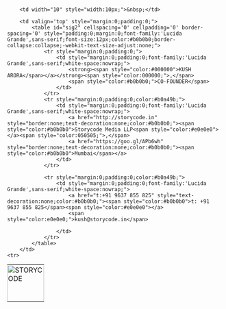 <br />
<meta name="format-detection" content="telephone=no">
<table width='320' id="sig" cellspacing='0' cellpadding='0' border-spacing='0' style="margin:0;padding:0;">
	<tr>
		<td width="86" style="width:86px;margin:0;padding:0;">
			<a href='http://storycode.in' style="border:none;text-decoration:none;"><img src="http://i1167.photobucket.com/albums/q622/kusharora/FOR%20SIGNATURE.png" alt="STORYCODE" style="border:none;width:86px;"></a>
		</td>
      
		<td width="10" style="width:10px;">&nbsp;</td>			
      
		<td valign='top' style="margin:0;padding:0;">
			<table id="sig2" cellspacing='0' cellpadding='0' border-spacing='0' style="padding:0;margin:0;font-family:'Lucida Grande',sans-serif;font-size:12px;color:#b0b0b0;border-collapse:collapse;-webkit-text-size-adjust:none;">
				<tr style="margin:0;padding:0;">
					<td style="margin:0;padding:0;font-family:'Lucida Grande',sans-serif;white-space:nowrap;">
						<strong><span style="color:#000000">KUSH ARORA</span></a></strong><span style="color:000000;">,</span>
						<span style="color:#b0b0b0;">CO-FOUNDER</span>
					</td>
				</tr>
				<tr style="margin:0;padding:0;color:#b0a49b;">
					<td style="margin:0;padding:0;font-family:'Lucida Grande',sans-serif;white-space:nowrap;">
						<a href="http://storycode.in" style="border:none;text-decoration:none;color:#b0b0b0;"><span style="color:#b0b0b0">Storycode Media LLP<span style="color:#e0e0e0"></a><span style="color:050505;">,</span>
						<a href="https://goo.gl/APb6wh" style="border:none;text-decoration:none;color:#b0b0b0;"><span style="color:#b0b0b0">Mumbai</span></a>
					</td>
				</tr>
				
				<tr style="margin:0;padding:0;color:#b0a49b;">
					<td style="margin:0;padding:0;font-family:'Lucida Grande',sans-serif;white-space:nowrap;">
						<a href="t:+91 9637 855 825" style="text-decoration:none;color:#b0b0b0;"><span style="color:#b0b0b0">t: +91 9637 855 825</span><span style="color:#e0e0e0"></a>
						<span style="color:e0e0e0;">kush@storycode.in</span>
						
					</td>
				</tr>				        
			</table>
		</td>
	<tr>
</table>
<br />
&nbsp;
